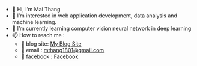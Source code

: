 - 👋 Hi, I’m Mai Thang
- 👀 I’m interested in web application development, data analysis and machine learning. 
- 🌱 I’m currently learning computer vision neural network in deep learning 
- 📫 How to reach me : 
  + 📝 blog site: [My Blog Site](https://mvt-blog-official.netlify.app/)
  + 📝 email : mthang1801@gmail.com
  + 📝 facebook : [Facebook](https://www.facebook.com/mvt.dev)

<!---
mthang1801/mthang1801 is a ✨ special ✨ repository because its `README.md` (this file) appears on your GitHub profile.
You can click the Preview link to take a look at your changes.
--->
